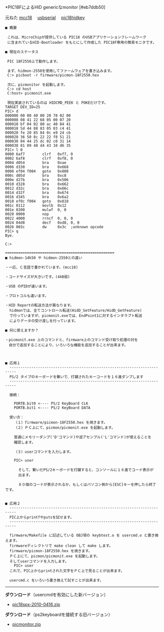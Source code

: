﻿*PIC18FによるHID genericなmonitor [#eb7ddb50]

元ねた
[mcc18](mcc18.md) 　[usbserial](usbserial.md) 　[pic18hidkey](pic18hidkey.md) 


	■ 概要

	 これは、MicroChipが提供している PIC18 のUSBアプリケーションフレームワーク
	 に含まれているHID-Bootloader をもとにして作成した PIC18F専用の簡易モニタです。

	■ 現在のステータス

	 PIC 18F2550上で動作します。

	 まず、hidmon-2550を使用してファームウェアを書き込みます。
	 C:> picboot -r firmware/picmon-18F2550.hex

	 次に、picmonitor を起動します。
	 C:> cd host
	 C:host> picmonit.exe 

	 現在実装されているのは HIDCMD_PEEK と POKEだけです。
	TARGET DEV_ID=25
	PIC> d
	000000 00 00 40 00 20 78 02 00
	000008 08 41 22 68 05 00 07 20
	000010 bf 04 02 80 ac 40 84 41
	000018 5d 44 88 83 05 03 c4 41
	000020 fe 20 85 84 0c e9 24 cb
	000028 36 50 8c 22 22 f8 51 21
	000030 04 44 25 dc 02 c0 31 14
	000038 81 09 48 d4 43 10 d6 35
	PIC> l 0
	0000 6af7        clrf   0xf7, 0
	0002 6af8        clrf   0xf8, 0
	0004 d054        bra    0xae
	0006 d330        bra    0x668
	0008 ef04 f004   goto   0x808
	000c d05d        bra    0xc8
	000e d27b        bra    0x506
	0010 d328        bra    0x662
	0012 d32c        bra    0x66c
	0014 d32f        bra    0x674
	0016 d345        bra    0x6a2
	0018 ef0c f004   goto   0x818
	001c 0112        movlb  0x12
	001e 0200        mulwf  0, 0
	0020 0000        nop
	0022 4000        rrncf  0, 0, 0
	0024 04d8        decf   0xd8, 0, 0
	0026 003c        dw     0x3c  ;unknown opcode
	PIC> q
	Bye.
	
	C:>

	==================================================
	■ hidmon-14k50 や hidmon-2550との違い

	・一応、Ｃ言語で書かれています。(mcc18)

	・コードサイズが大きいです。(4kB弱)

	・USB のPIDが違います。

	・プロトコルも違います。

	・HID Reportの転送方法が異なります。
	  hidmonでは、全てコントロール転送(HidD_SetFeature/HidD_GetFeature)
	  で行っていますが、picmonit.exeでは、EndPoint1に対するインタラプト転送
	  によりデータの受け渡しを行っています。

	■ 何に使えますか？

	・picmonit.exe 上のコマンドと、firmware上のコマンド受け取り処理の対を
	　自分で追加することにより、いろいろな機能を追加することが出来ます。



	■ 応用１
	  -------------------------------------------------------------------------
	  PS/2 タイプのキーボードを繋いで、打鍵されたキーコードを１６進ダンプします
	  -------------------------------------------------------------------------

	  接続：
	    
	    PORTB.bit0 <---- PS/2 KeyBoard CLK
	    PORTB.bit1 <---- PS/2 KeyBoard DATA

	  使い方：
	    （１）firmware/picmon-18F2550.hex を焼きます。
	    （２）ＰＣ上にて、picmon/picmonit.exe を起動します。

	    普通にメモリーダンプ('D'コマンド)や逆アセンブル('L'コマンド)が使えることを
	    確認します。
	    
	    （３）userコマンドを入力します。

	    PIC> user
	    
	      そして、繋いだPS/2キーボードを打鍵すると、コンソールに１６進でコード表示が
	      出ます。
	      
	      ８０個のコードが表示されるか、もしくはパソコン側から[ESC]キーを押したら終了です。


	■ 応用２
	  -------------------------------------------------------------------------
	  PIC上からprintfやputsを試せます。
	  -------------------------------------------------------------------------

	  firmware/Makefile に記述している OBJ項の keybtest.o を usercmd.o と置き換えます。
	  firmwareディレクトリで make clean して make します。
	  firmware/picmon-18F2550.hex を焼きます。
	  ＰＣ上にて、picmon/picmonit.exe を起動します。
	  そしてuserコマンドを入力します。
	    PIC> user
	  これで、PIC上からprintされた文字をＰＣ上で見ることが出来ます。
	  
	  usercmd.c をいろいろ書き換えて試すことが出来ます。



- - - -
**ダウンロード**（usercmdを有効にした新バージョン）
- [pic18spx-2010-0416.zip](https://github.com/iruka-/ATMEL_AVR/blob/master/web/upload/PIC/pic18spx-2010-0416.zip) 

<!-- dummy comment line for breaking list -->


**ダウンロード**（ps2keyboardを接続する旧バージョン）
- [picmonitor.zip](https://github.com/iruka-/ATMEL_AVR/blob/master/web/upload/PIC/picmonitor.zip) 

